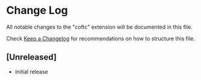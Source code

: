 # Change Log

All notable changes to the "coftc" extension will be documented in this file.

Check [Keep a Changelog](http://keepachangelog.com/) for recommendations on how to structure this file.

## [Unreleased]

- Initial release
